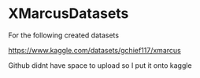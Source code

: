# XMarcusDatasets

For the following created datasets

https://www.kaggle.com/datasets/gchief117/xmarcus

Github didnt have space to upload so I put it onto kaggle
